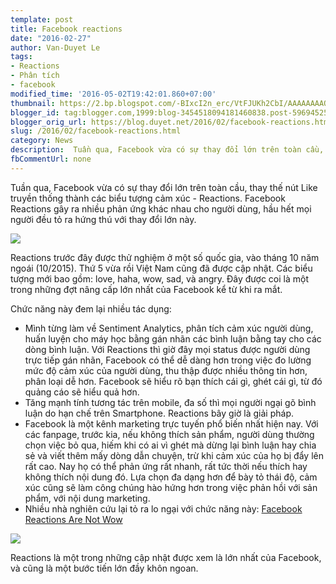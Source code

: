 ```yaml
---
template: post
title: Facebook reactions
date: "2016-02-27"
author: Van-Duyet Le
tags:
- Reactions
- Phân tích
- facebook
modified_time: '2016-05-02T19:42:01.860+07:00'
thumbnail: https://2.bp.blogspot.com/-BIxcI2n_erc/VtFJUKh2CbI/AAAAAAAAQbI/l49PMUxYiGE/s1600/reaction.gif
blogger_id: tag:blogger.com,1999:blog-3454518094181460838.post-5969452560585542224
blogger_orig_url: https://blog.duyet.net/2016/02/facebook-reactions.html
slug: /2016/02/facebook-reactions.html
category: News
description:  Tuần qua, Facebook vừa có sự thay đổi lớn trên toàn cầu, thay thế nút Like truyền thống thành các biểu tượng cảm xúc - Reactions. Facebook Reactions gây ra nhiều phản ứng khác nhau cho người dùng, hầu hết mọi người đều tỏ ra hứng thú với thay đổi lớn này.
fbCommentUrl: none
---
```


Tuần qua, Facebook vừa có sự thay đổi lớn trên toàn cầu, thay thế nút Like truyền thống thành các biểu tượng cảm xúc - Reactions. Facebook Reactions gây ra nhiều phản ứng khác nhau cho người dùng, hầu hết mọi người đều tỏ ra hứng thú với thay đổi lớn này.

![](https://2.bp.blogspot.com/-BIxcI2n_erc/VtFJUKh2CbI/AAAAAAAAQbI/l49PMUxYiGE/s640/reaction.gif)

Reactions trước đây được thử nghiệm ở một số quốc gia, vào tháng 10 năm ngoái (10/2015).
Thứ 5 vừa rồi Việt Nam cũng đã được cập nhật. Các biểu tượng mới bao gồm: love, haha, wow, sad, và angry. Đây được coi là một trong những đợt nâng cấp lớn nhất của Facebook kể từ khi ra mắt.

Chức năng này đem lại nhiều tác dụng:

- Mình từng làm về Sentiment Analytics, phân tích cảm xúc người dùng, huấn luyện cho máy học bằng gán nhãn các bình luận bằng tay cho các dòng bình luận. Với Reactions thì giờ đây mọi status được người dùng trực tiếp gán nhãn, Facebook có thể dễ dàng hơn trong việc đo lường mức độ cảm xúc của người dùng, thu thập được nhiều thông tin hơn, phân loại dễ hơn. Facebook sẽ hiểu rõ bạn thích cái gì, ghét cái gì, từ đó quảng cáo sẽ hiểu quả hơn.
- Tăng mạnh tính tương tác trên mobile, đa số thì mọi người ngại gõ bình luận do hạn chế trên Smartphone. Reactions bây giờ là giải pháp.
- Facebook là một kênh marketing trực tuyến phổ biến nhất hiện nay. Với các fanpage, trước kia, nếu không thích sản phẩm, người dùng thường chọn việc bỏ qua, hiếm khi có ai vì ghét mà dừng lại bình luận hay chia sẻ và viết thêm mấy dòng dẫn chuyện, trừ khi cảm xúc của họ bị đẩy lên rất cao. Nay họ có thể phản ứng rất nhanh, rất tức thời nếu thích hay không thích nội dung đó. Lựa chọn đa dạng hơn để bày tỏ thái độ, cảm xúc cũng sẽ làm công chúng hào hứng hơn trong việc phản hồi với sản phẩm, với nội dung marketing.
- Nhiều nhà nghiên cứu lại tỏ ra lo ngại với chức năng này: [Facebook Reactions Are Not Wow](http://www.slate.com/articles/technology/users/2016/02/facebook_reactions_are_not_wow.html)

![](https://1.bp.blogspot.com/-W3mer4LzCX0/VtHQ64cnuyI/AAAAAAAAQdg/g5wjUflAtRs/s1600/Screenshot%2Bfrom%2B2016-02-27%2B23-07-30.png)

Reactions là một trong những cập nhật được xem là lớn nhất của Facebook, và cũng là một bước tiến lớn đầy khôn ngoan.
